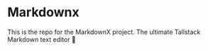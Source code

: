 # Markdownx

This is the repo for the MarkdownX project. The ultimate Tallstack Markdown text editor 🤘
